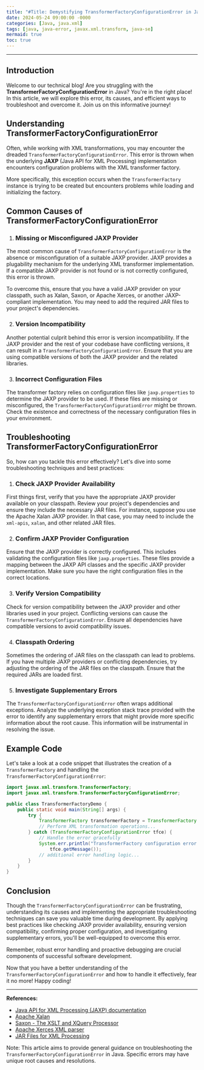 ```yaml
---
title: "#Title: Demystifying TransformerFactoryConfigurationError in Java: Troubleshooting and Best Practices"
date: 2024-05-24 09:00:00 -0000
categories: [Java, java.xml]
tags: [java, java-error, javax.xml.transform, java-se]
mermaid: true
toc: true
---
```



---

## Introduction

Welcome to our technical blog! Are you struggling with the **TransformerFactoryConfigurationError** in Java? You're in the right place! In this article, we will explore this error, its causes, and efficient ways to troubleshoot and overcome it. Join us on this informative journey!

## Understanding TransformerFactoryConfigurationError

Often, while working with XML transformations, you may encounter the dreaded `TransformerFactoryConfigurationError`. This error is thrown when the underlying **JAXP** (Java API for XML Processing) implementation encounters configuration problems with the XML transformer factory.

More specifically, this exception occurs when the `TransformerFactory` instance is trying to be created but encounters problems while loading and initializing the factory.

## Common Causes of TransformerFactoryConfigurationError

1. ### Missing or Misconfigured JAXP Provider
The most common cause of `TransformerFactoryConfigurationError` is the absence or misconfiguration of a suitable JAXP provider. JAXP provides a plugability mechanism for the underlying XML transformer implementation. If a compatible JAXP provider is not found or is not correctly configured, this error is thrown.

To overcome this, ensure that you have a valid JAXP provider on your classpath, such as Xalan, Saxon, or Apache Xerces, or another JAXP-compliant implementation. You may need to add the required JAR files to your project's dependencies.

2. ### Version Incompatibility
Another potential culprit behind this error is version incompatibility. If the JAXP provider and the rest of your codebase have conflicting versions, it can result in a `TransformerFactoryConfigurationError`. Ensure that you are using compatible versions of both the JAXP provider and the related libraries.

3. ### Incorrect Configuration Files
The transformer factory relies on configuration files like `jaxp.properties` to determine the JAXP provider to be used. If these files are missing or misconfigured, the `TransformerFactoryConfigurationError` might be thrown. Check the existence and correctness of the necessary configuration files in your environment.

## Troubleshooting TransformerFactoryConfigurationError

So, how can you tackle this error effectively? Let's dive into some troubleshooting techniques and best practices:

1. ### Check JAXP Provider Availability
First things first, verify that you have the appropriate JAXP provider available on your classpath. Review your project's dependencies and ensure they include the necessary JAR files. For instance, suppose you use the Apache Xalan JAXP provider. In that case, you may need to include the `xml-apis`, `xalan`, and other related JAR files.

2. ### Confirm JAXP Provider Configuration
Ensure that the JAXP provider is correctly configured. This includes validating the configuration files like `jaxp.properties`. These files provide a mapping between the JAXP API classes and the specific JAXP provider implementation. Make sure you have the right configuration files in the correct locations.

3. ### Verify Version Compatibility
Check for version compatibility between the JAXP provider and other libraries used in your project. Conflicting versions can cause the `TransformerFactoryConfigurationError`. Ensure all dependencies have compatible versions to avoid compatibility issues.

4. ### Classpath Ordering
Sometimes the ordering of JAR files on the classpath can lead to problems. If you have multiple JAXP providers or conflicting dependencies, try adjusting the ordering of the JAR files on the classpath. Ensure that the required JARs are loaded first.

5. ### Investigate Supplementary Errors
The `TransformerFactoryConfigurationError` often wraps additional exceptions. Analyze the underlying exception stack trace provided with the error to identify any supplementary errors that might provide more specific information about the root cause. This information will be instrumental in resolving the issue.

## Example Code

Let's take a look at a code snippet that illustrates the creation of a `TransformerFactory` and handling the `TransformerFactoryConfigurationError`:

```java
import javax.xml.transform.TransformerFactory;
import javax.xml.transform.TransformerFactoryConfigurationError;

public class TransformerFactoryDemo {
    public static void main(String[] args) {
        try {
            TransformerFactory transformerFactory = TransformerFactory.newInstance();
            // Perform XML transformation operations...
        } catch (TransformerFactoryConfigurationError tfce) {
            // Handle the error gracefully
            System.err.println("TransformerFactory configuration error occurred: " +
                tfce.getMessage());
            // additional error handling logic...
        }
    }
}
```

## Conclusion

Though the `TransformerFactoryConfigurationError` can be frustrating, understanding its causes and implementing the appropriate troubleshooting techniques can save you valuable time during development. By applying best practices like checking JAXP provider availability, ensuring version compatibility, confirming proper configuration, and investigating supplementary errors, you'll be well-equipped to overcome this error.

Remember, robust error handling and proactive debugging are crucial components of successful software development.

Now that you have a better understanding of the `TransformerFactoryConfigurationError` and how to handle it effectively, fear it no more! Happy coding!

---

**References:**
- [Java API for XML Processing (JAXP) documentation](https://docs.oracle.com/javase/tutorial/jaxp/index.html)
- [Apache Xalan](https://xalan.apache.org/)
- [Saxon - The XSLT and XQuery Processor](http://saxon.sourceforge.net/)
- [Apache Xerces XML parser](https://xerces.apache.org/xml-commons/)
- [JAR Files for XML Processing](https://docs.oracle.com/en/java/javase/16/docs/specs/man/java-xml.html#part03)

Note: This article aims to provide general guidance on troubleshooting the `TransformerFactoryConfigurationError` in Java. Specific errors may have unique root causes and resolutions.